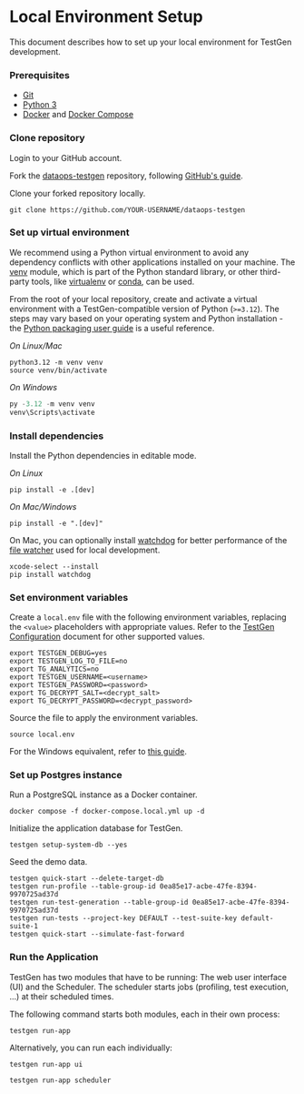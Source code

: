 # Local Environment Setup

This document describes how to set up your local environment for TestGen development.

### Prerequisites

- [Git](https://github.com/git-guides/install-git)
- [Python 3](https://www.python.org/downloads/)
- [Docker](https://docs.docker.com/get-docker/) and [Docker Compose](https://docs.docker.com/compose/install/)

### Clone repository

Login to your GitHub account.

Fork the [dataops-testgen](https://github.com/DataKitchen/dataops-testgen) repository, following [GitHub's guide](https://docs.github.com/en/pull-requests/collaborating-with-pull-requests/working-with-forks/fork-a-repo).

Clone your forked repository locally.
```shell
git clone https://github.com/YOUR-USERNAME/dataops-testgen
```

### Set up virtual environment

We recommend using a Python virtual environment to avoid any dependency conflicts with other applications installed on your machine. The [venv](https://docs.python.org/3/library/venv.html#creating-virtual-environments) module, which is part of the Python standard library, or other third-party tools, like [virtualenv](https://virtualenv.pypa.io/en/latest/) or [conda](https://docs.conda.io/en/latest/), can be used.

From the root of your local repository, create and activate a virtual environment with a TestGen-compatible version of Python (`>=3.12`). The steps may vary based on your operating system and Python installation - the [Python packaging user guide](https://packaging.python.org/en/latest/tutorials/installing-packages/) is a useful reference.

_On Linux/Mac_
```shell
python3.12 -m venv venv
source venv/bin/activate
```

_On Windows_
```powershell
py -3.12 -m venv venv
venv\Scripts\activate
```

### Install dependencies

Install the Python dependencies in editable mode.

_On Linux_
```shell
pip install -e .[dev]
```

_On Mac/Windows_
```shell
pip install -e ".[dev]"
```

On Mac, you can optionally install [watchdog](https://github.com/gorakhargosh/watchdog) for better performance of the [file watcher](https://docs.streamlit.io/develop/api-reference/configuration/config.toml) used for local development.
```shell
xcode-select --install
pip install watchdog
```

### Set environment variables

Create a `local.env` file with the following environment variables, replacing the `<value>` placeholders with appropriate values. Refer to the [TestGen Configuration](configuration.md) document for other supported values.
```shell
export TESTGEN_DEBUG=yes
export TESTGEN_LOG_TO_FILE=no
export TG_ANALYTICS=no
export TESTGEN_USERNAME=<username>
export TESTGEN_PASSWORD=<password>
export TG_DECRYPT_SALT=<decrypt_salt>
export TG_DECRYPT_PASSWORD=<decrypt_password>
```

Source the file to apply the environment variables.
```shell
source local.env
```

For the Windows equivalent, refer to [this guide](https://bennett4.medium.com/windows-alternative-to-source-env-for-setting-environment-variables-606be2a6d3e1).

### Set up Postgres instance

Run a PostgreSQL instance as a Docker container.

```shell
docker compose -f docker-compose.local.yml up -d
```

Initialize the application database for TestGen.
```shell
testgen setup-system-db --yes
```

Seed the demo data.
```shell
testgen quick-start --delete-target-db
testgen run-profile --table-group-id 0ea85e17-acbe-47fe-8394-9970725ad37d
testgen run-test-generation --table-group-id 0ea85e17-acbe-47fe-8394-9970725ad37d
testgen run-tests --project-key DEFAULT --test-suite-key default-suite-1
testgen quick-start --simulate-fast-forward
```

### Run the Application

TestGen has two modules that have to be running: The web user interface (UI) and the Scheduler.
The scheduler starts jobs (profiling, test execution, ...) at their scheduled times.

The following command starts both modules, each in their own process:

```shell
testgen run-app
```

Alternatively, you can run each individually:


```shell
testgen run-app ui
```

```shell
testgen run-app scheduler
```
